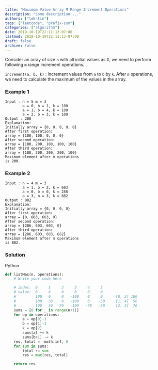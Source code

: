 ```yaml
---
title: "Maximum Value Array M Range Increment Operations"
description: "Some description ..."
authors: ["lek-tin"]
tags: ["leetcode", "prefix-sum"]
categories: ["algorithm"]
date: 2019-10-19T22:11:13-07:00
lastmod: 2019-10-19T22:11:13-07:00
draft: false
archive: false
---
```

Consider an array of size `n` with all initial values as 0, we need to perform following `m` range increment operations.  

`increment(a, b, k)` : Increment values from `a` to `b` by `k`. After `m` operations, we need to calculate the maximum of the values in the array.

### Example 1
```
Input : n = 5 m = 3
        a = 0, b = 1, k = 100
        a = 1, b = 4, k = 100
        a = 2, b = 3, k = 100
Output : 200
Explanation:
Initially array = {0, 0, 0, 0, 0}
After first operation:
array = {100, 100, 0, 0, 0}
After second operation:
array = {100, 200, 100, 100, 100}
After third operation:
array = {100, 200, 200, 200, 100}
Maximum element after m operations 
is 200.
```
### Example 2
```
Input : n = 4 m = 3
        a = 1, b = 2, k = 603
        a = 0, b = 0, k = 286
        a = 3, b = 3, k = 882
Output : 882
Explanation:
Initially array = {0, 0, 0, 0}
After first operation:
array = {0, 603, 603, 0}
After second operation:
array = {286, 603, 603, 0}
After third operation:
array = {286, 603, 603, 882}
Maximum element after m operations
is 882.
```

### Solution
Python
```python
def listMax(n, operations):
    # Write your code here

    # index:  0     1     2     3     4     5
    # value:  0     0     0     0     0     0
    #         100   0     0   -100    0     0      [0, 2] 100
    #         100   50    0   -100    0    -50     [1, 4]  50
    #         100   50   70   -100   -70   -50     [2, 3]  70
    sums = [0 for _ in range(n+1)]
    for op in operations:
        a = op[0]-1
        b = op[1]-1
        k = op[2]
        sums[a] += k
        sums[b+1] -= k
    res, total = -math.inf, 0
    for sum in sums:
        total += sum
        res = max(res, total)

    return res
```